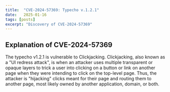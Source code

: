 ```yaml
---
title:  "CVE-2024-57369: Typecho v.1.2.1"
date:   2025-01-16
tags: [posts]
excerpt: "Discovery of CVE-2024-57369"
---
```

Explanation of CVE-2024-57369
---
The typecho v1.2.1 is vulnerable to Clickjacking. Clickjacking, also known as a "UI redress attack", is when an attacker uses multiple transparent or opaque layers to
trick a user into clicking on a button or link on another page when they were intending to click on the top-level page. Thus, the attacker is "hijacking" clicks meant
for their page and routing them to another page, most likely owned by another application, domain, or both.
